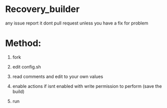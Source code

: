 # Recovery_builder

any issue report it
dont pull request unless you have a fix for problem

# Method:

1) fork

3) edit config.sh

4) read comments and edit to your own values

5) enable actions if isnt enabled with write permission to perform (save the build)

6) run
